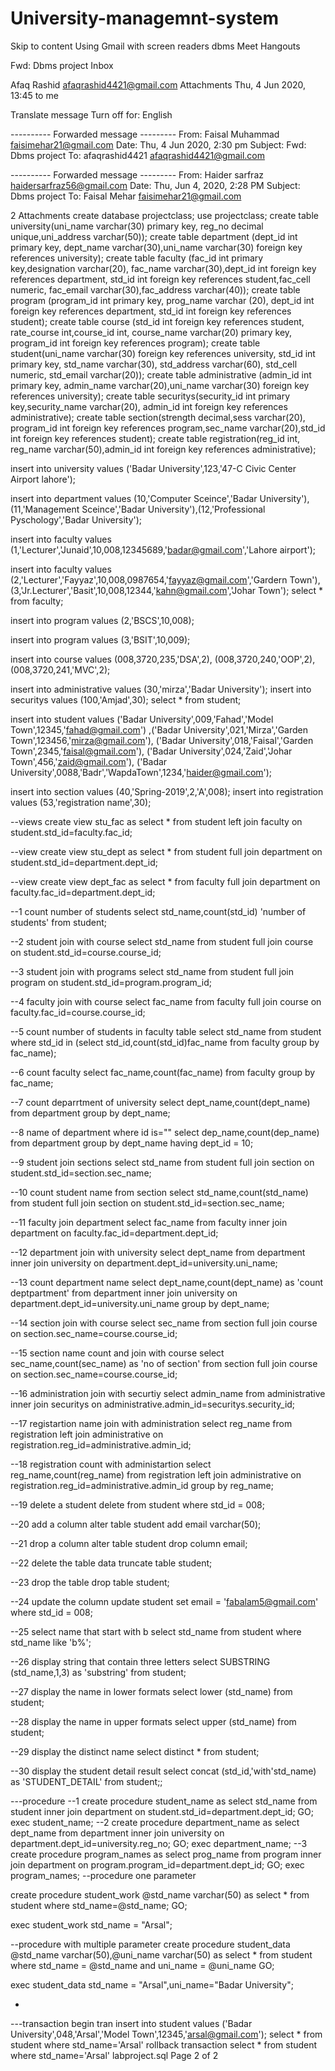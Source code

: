 # University-managemnt-system



Skip to content
Using Gmail with screen readers
dbms 
Meet
Hangouts

Fwd: Dbms project
Inbox

Afaq Rashid <afaqrashid4421@gmail.com>
Attachments
Thu, 4 Jun 2020, 13:45
to me

   
Translate message
Turn off for: English

---------- Forwarded message ---------
From: Faisal Muhammad <faisimehar21@gmail.com>
Date: Thu, 4 Jun 2020, 2:30 pm
Subject: Fwd: Dbms project
To: afaqrashid4421 <afaqrashid4421@gmail.com>



---------- Forwarded message ---------
From: Haider sarfraz <haidersarfraz56@gmail.com>
Date: Thu, Jun 4, 2020, 2:28 PM
Subject: Dbms project
To: Faisal Mehar <faisimehar21@gmail.com>



2 Attachments
create database projectclass;
use projectclass;
create table university(uni_name varchar(30) primary key, reg_no decimal unique,uni_address varchar(50));
create table department (dept_id int primary key, dept_name varchar(30),uni_name varchar(30) foreign key references university);
create table faculty (fac_id int primary key,designation varchar(20), fac_name varchar(30),dept_id int foreign key references department,
std_id int foreign key references student,fac_cell numeric, fac_email varchar(30),fac_address varchar(40));
create table program (program_id int primary key, prog_name varchar (20), dept_id int foreign key references department,
std_id int foreign key references student);
create table course (std_id int foreign key references student, rate_course int,course_id int, course_name varchar(20)  primary key,
program_id int foreign key references program);
create table student(uni_name varchar(30) foreign key references university, std_id int primary key, std_name varchar(30),
std_address varchar(60), std_cell numeric, std_email varchar(20));
create table administrative (admin_id int primary key, admin_name varchar(20),uni_name varchar(30) foreign key references university);
create table securitys(security_id int primary key,security_name varchar(20), admin_id int foreign key references administrative);
create table section(strength decimal,sess varchar(20), program_id int foreign key references program,sec_name varchar(20),std_id
int foreign key references student);
create table registration(reg_id int, reg_name varchar(50),admin_id int foreign key references administrative);

insert into university
values
('Badar University',123,'47-C Civic Center Airport lahore');


insert into department
values
(10,'Computer Sceince','Badar University'),(11,'Management Sceince','Badar University'),(12,'Professional Pyschology','Badar University');


insert into faculty 
values
(1,'Lecturer','Junaid',10,008,12345689,'badar@gmail.com','Lahore airport');

insert into faculty 
values
(2,'Lecturer','Fayyaz',10,008,0987654,'fayyaz@gmail.com','Gardern Town'),
(3,'Jr.Lecturer','Basit',10,008,12344,'kahn@gmail.com','Johar Town');
select * from faculty;

insert into program
values
(2,'BSCS',10,008);

insert into program
values
(3,'BSIT',10,009);

insert into course
values
(008,3720,235,'DSA',2),
(008,3720,240,'OOP',2),
(008,3720,241,'MVC',2);


insert into administrative values (30,'mirza','Badar University');
insert into securitys values (100,'Amjad',30);
select * from student;

insert into student
values
('Badar University',009,'Fahad','Model Town',12345,'fahad@gmail.com')
,('Badar University',021,'Mirza','Garden Town',123456,'mirza@gmail.com'),
('Badar University',018,'Faisal','Garden Town',2345,'faisal@gmail.com'),
('Badar University',024,'Zaid','Johar Town',456,'zaid@gmail.com'),
('Badar University',0088,'Badr','WapdaTown',1234,'haider@gmail.com');


insert into section values (40,'Spring-2019',2,'A',008);
insert into registration values (53,'registration name',30);





--views
create view stu_fac
as
select *  from student 
left join faculty
on
student.std_id=faculty.fac_id;

--view
create view stu_dept
as
select * from student 
full join department
on
student.std_id=department.dept_id;

--view
create view dept_fac
as
select * from faculty full join department
on
faculty.fac_id=department.dept_id;



--1 count number of students
select std_name,count(std_id) 'number of students' from student;

--2 student join with course
select std_name from student full join course on student.std_id=course.course_id;



--3 student join with programs
select std_name from student full join program on student.std_id=program.program_id;

--4 faculty join with course
select fac_name from faculty full join course on faculty.fac_id=course.course_id;

--5 count number of students in faculty table
select std_name from student 
where
std_id in
(select std_id,count(std_id)fac_name from faculty group by fac_name);

--6 count faculty
select fac_name,count(fac_name) from faculty group by fac_name;

--7 count deparrtment of university
select dept_name,count(dept_name) from department group by dept_name;

--8 name of department where id is=""
select dep_name,count(dep_name) from department group by dept_name having dept_id = 10;

--9 student join sections
select std_name from student full join section on student.std_id=section.sec_name;

--10 count student name from section
select std_name,count(std_name) from student full join section on student.std_id=section.sec_name;

--11 faculty join department
select fac_name from faculty inner join department on faculty.fac_id=department.dept_id;

--12 department join with university
select dept_name from department inner join university on department.dept_id=university.uni_name;

--13 count department name 
select dept_name,count(dept_name) as 'count deptpartment' from department inner join university on department.dept_id=university.uni_name
group by dept_name;

--14 section join with course
select sec_name from section full join course on section.sec_name=course.course_id;

--15 section name count and join with course
select sec_name,count(sec_name) as 'no of section' from section full join course on section.sec_name=course.course_id;

--16 administration join with securtiy
select admin_name from administrative inner join securitys on administrative.admin_id=securitys.security_id;

--17 registartion name join with administration
select reg_name from registration left join administrative on registration.reg_id=administrative.admin_id;

--18 registration count with administartion
select reg_name,count(reg_name) from registration left join administrative on registration.reg_id=administrative.admin_id
group by reg_name;


--19 delete a student
delete from student
where std_id = 008;

--20 add a column
alter table student
add email varchar(50);

--21 drop a column
alter table student
drop column email;

--22 delete the table data
truncate table student;

--23 drop the table
drop table student;


--24 update the column
update student
set email = 'fabalam5@gmail.com'
where std_id = 008;

--25 select name that start with b
select std_name from student where std_name like 'b%';

--26 display string that contain three letters
select SUBSTRING
(std_name,1,3) as 'substring' from student;

--27 display the name in lower formats
select lower
(std_name) from student;

--28 display the name in upper formats
select upper
(std_name) from student;

--29 display the distinct name
select distinct * from student;

--30 display the student detail result
select concat
(std_id,'with'std_name)
as 'STUDENT_DETAIL'
from student;;



---procedure
--1
create procedure student_name
as
select std_name from student inner join department on student.std_id=department.dept_id;
GO;
exec student_name;
--2
create procedure department_name
as
select dept_name from department inner join university on department.dept_id=university.reg_no;
GO;
exec department_name;
--3
create procedure program_names
as
select prog_name from program inner join department on program.program_id=department.dept_id;
GO;
exec program_names;
--procedure one parameter

create procedure student_work
@std_name varchar(50)
as
select * from student
where std_name=@std_name;
GO;

exec student_work
std_name = "Arsal";

--procedure with multiple parameter
create procedure student_data
@std_name varchar(50),@uni_name varchar(50)
as
select * from student 
where std_name = @std_name and uni_name = @uni_name
GO;

exec student_data
std_name = "Arsal",uni_name="Badar University";

-




---transaction
begin tran
insert into student
values
('Badar University',048,'Arsal','Model Town',12345,'arsal@gmail.com');
select * from student where std_name='Arsal'
rollback transaction
select * from student where std_name='Arsal'
labproject.sql
Page 2 of 2
